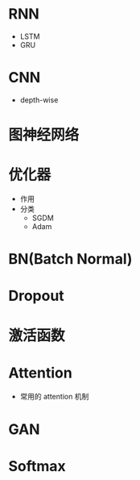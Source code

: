 # RNN
* LSTM
* GRU
# CNN
* depth-wise 
# 图神经网络
# 优化器
* 作用
* 分类
  - SGDM
  - Adam
# BN(Batch Normal)
# Dropout
# 激活函数
# Attention
* 常用的 attention 机制
# GAN
# Softmax
